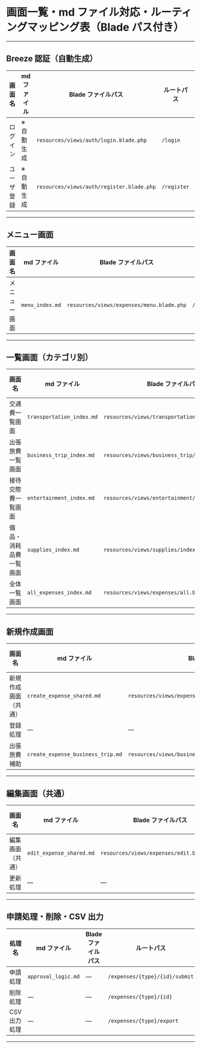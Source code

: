 # 画面一覧・md ファイル対応・ルーティングマッピング表（Blade パス付き）

---

## Breeze 認証（自動生成）

| 画面名     | md ファイル | Blade ファイルパス                        | ルートパス  | HTTP メソッド | Controller            |
| ---------- | ----------- | ----------------------------------------- | ----------- | ------------- | --------------------- |
| ログイン   | ※自動生成   | `resources/views/auth/login.blade.php`    | `/login`    | GET/POST      | Breeze / Laravel 標準 |
| ユーザ登録 | ※自動生成   | `resources/views/auth/register.blade.php` | `/register` | GET/POST      | Breeze / Laravel 標準 |

---

## メニュー画面

| 画面名       | md ファイル     | Blade ファイルパス                        | ルートパス       | HTTP メソッド | Controller               |
| ------------ | --------------- | ----------------------------------------- | ---------------- | ------------- | ------------------------ |
| メニュー画面 | `menu_index.md` | `resources/views/expenses/menu.blade.php` | `/expenses/menu` | GET           | `ExpenseController@menu` |

---

## 一覧画面（カテゴリ別）

| 画面名                 | md ファイル               | Blade ファイルパス                               | ルートパス                 | HTTP メソッド | Controller                    |
| ---------------------- | ------------------------- | ------------------------------------------------ | -------------------------- | ------------- | ----------------------------- |
| 交通費一覧画面         | `transportation_index.md` | `resources/views/transportation/index.blade.php` | `/expenses/transportation` | GET           | `ExpenseController@index`     |
| 出張旅費一覧画面       | `business_trip_index.md`  | `resources/views/business_trip/index.blade.php`  | `/expenses/business_trip`  | GET           | `ExpenseController@index`     |
| 接待交際費一覧画面     | `entertainment_index.md`  | `resources/views/entertainment/index.blade.php`  | `/expenses/entertainment`  | GET           | `ExpenseController@index`     |
| 備品・消耗品費一覧画面 | `supplies_index.md`       | `resources/views/supplies/index.blade.php`       | `/expenses/supplies`       | GET           | `ExpenseController@index`     |
| 全体一覧画面           | `all_expenses_index.md`   | `resources/views/expenses/all.blade.php`         | `/expenses/all`            | GET           | `AllExpensesController@index` |

---

## 新規作成画面

| 画面名               | md ファイル                       | Blade ファイルパス                                          | ルートパス                | HTTP メソッド | Controller                             |
| -------------------- | --------------------------------- | ----------------------------------------------------------- | ------------------------- | ------------- | -------------------------------------- |
| 新規作成画面（共通） | `create_expense_shared.md`        | `resources/views/expenses/create.blade.php`                 | `/expenses/{type}/create` | GET           | `ExpenseController@create`             |
| 登録処理             | —                                 | —                                                           | `/expenses/{type}`        | POST          | `ExpenseController@store`              |
| 出張旅費補助         | `create_expense_business_trip.md` | `resources/views/business_trip/create_additional.blade.php` | ※補助用途                 | GET           | `BusinessTripExpenseController@create` |

---

## 編集画面（共通）

| 画面名           | md ファイル              | Blade ファイルパス                        | ルートパス                   | HTTP メソッド | Controller                 |
| ---------------- | ------------------------ | ----------------------------------------- | ---------------------------- | ------------- | -------------------------- |
| 編集画面（共通） | `edit_expense_shared.md` | `resources/views/expenses/edit.blade.php` | `/expenses/{type}/{id}/edit` | GET           | `ExpenseController@edit`   |
| 更新処理         | —                        | —                                         | `/expenses/{type}/{id}`      | PUT           | `ExpenseController@update` |

---

## 申請処理・削除・CSV 出力

| 処理名       | md ファイル         | Blade ファイルパス | ルートパス                     | HTTP メソッド | Controller                    |
| ------------ | ------------------- | ------------------ | ------------------------------ | ------------- | ----------------------------- |
| 申請処理     | `approval_logic.md` | —                  | `/expenses/{type}/{id}/submit` | POST          | `ExpenseController@submit`    |
| 削除処理     | —                   | —                  | `/expenses/{type}/{id}`        | DELETE        | `ExpenseController@destroy`   |
| CSV 出力処理 | —                   | —                  | `/expenses/{type}/export`      | GET           | `ExpenseController@exportCsv` |

---
